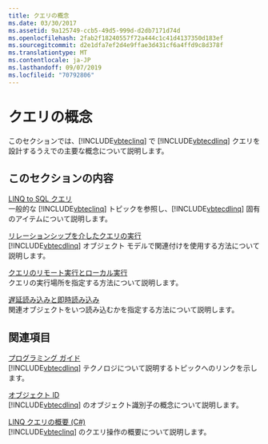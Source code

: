 ```yaml
---
title: クエリの概念
ms.date: 03/30/2017
ms.assetid: 9a125749-ccb5-49d5-999d-d2db7171d74d
ms.openlocfilehash: 2fab2f18240557f72a444c1c41d4137350d183ef
ms.sourcegitcommit: d2e1dfa7ef2d4e9ffae3d431cf6a4ffd9c8d378f
ms.translationtype: MT
ms.contentlocale: ja-JP
ms.lasthandoff: 09/07/2019
ms.locfileid: "70792806"
---
```

# <a name="query-concepts"></a>クエリの概念
このセクションでは、[!INCLUDE[vbteclinq](../../../../../../includes/vbteclinq-md.md)] で [!INCLUDE[vbtecdlinq](../../../../../../includes/vbtecdlinq-md.md)] クエリを設計するうえでの主要な概念について説明します。  
  
## <a name="in-this-section"></a>このセクションの内容  
 [LINQ to SQL クエリ](linq-to-sql-queries.md)  
 一般的な [!INCLUDE[vbteclinq](../../../../../../includes/vbteclinq-md.md)] トピックを参照し、[!INCLUDE[vbtecdlinq](../../../../../../includes/vbtecdlinq-md.md)] 固有のアイテムについて説明します。  
  
 [リレーションシップを介したクエリの実行](querying-across-relationships.md)  
 [!INCLUDE[vbtecdlinq](../../../../../../includes/vbtecdlinq-md.md)] オブジェクト モデルで関連付けを使用する方法について説明します。  
  
 [クエリのリモート実行とローカル実行](remote-vs-local-execution.md)  
 クエリの実行場所を指定する方法について説明します。  
  
 [遅延読み込みと即時読み込み](deferred-versus-immediate-loading.md)  
 関連オブジェクトをいつ読み込むかを指定する方法について説明します。  
  
## <a name="related-sections"></a>関連項目  
 [プログラミング ガイド](programming-guide.md)  
 [!INCLUDE[vbtecdlinq](../../../../../../includes/vbtecdlinq-md.md)] テクノロジについて説明するトピックへのリンクを示します。  
  
 [オブジェクト ID](object-identity.md)  
 [!INCLUDE[vbtecdlinq](../../../../../../includes/vbtecdlinq-md.md)] のオブジェクト識別子の概念について説明します。  
  
 [LINQ クエリの概要 (C#)](../../../../../csharp/programming-guide/concepts/linq/introduction-to-linq-queries.md)  
 [!INCLUDE[vbteclinq](../../../../../../includes/vbteclinq-md.md)] のクエリ操作の概要について説明します。
